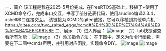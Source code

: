 一、简介
该工程是我在2025-5月份完成，在FreeRTOS基础上，移植了+使用了XCMD命令行，完成串口交互，书写了部分链表代码，使用arudino编译2.3.4，xshell串口连接交互。
该链接为XCMD的gitee链接，它可以移植到其他单片机：https://gitee.com/two_salted_eggs/xcmd#%E4%BD%BF%E7%94%A8%E8%AF%B4%E6%98%8E
二、展示
（1）进入界面：
![image](https://github.com/user-attachments/assets/484fb91d-e6c8-42af-92a7-d4ebfa087422)
（2）tab快捷键查看所有功能：
![image](https://github.com/user-attachments/assets/03dfdad1-9e2d-4f2e-8d5f-057beaae4082)
（3）添加指令方法：
在下图中，定义为命令行函数，需要在下二图中cmds声明，并引用对应函数，实现命令DIY。
![image](https://github.com/user-attachments/assets/b392d71a-3f99-451d-a6c9-466e3575f4ec)
![image](https://github.com/user-attachments/assets/6de831ca-6b76-4306-96c5-1dde82e2a97e)
